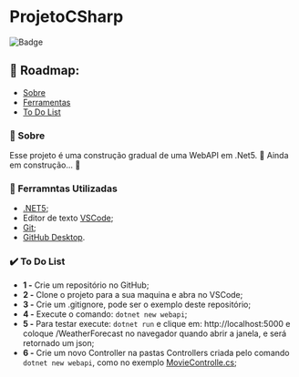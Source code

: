 # ProjetoCSharp 
![Badge](https://img.shields.io/badge/.NET-WebApi-%237159c1?style=for-the-badge&logo=c-sharp&logoColor=green)

## :scroll: Roadmap:
 * [Sobre](#sobre)
 *  [Ferramentas](#ferramntas-utilizadas)   
 *  [To Do List](#to-do-list) 


### :notebook: Sobre
Esse projeto é uma construção gradual de uma WebAPI em .Net5. 🚧  Ainda em construção... :construction_worker:

### :wrench: Ferramntas Utilizadas
* [.NET5](https://dotnet.microsoft.com/download/dotnet/5.0); 
* Editor de texto [VSCode](https://code.visualstudio.com/Download);
* [Git](https://code.visualstudio.com/Download);
* [GitHub Desktop](https://desktop.github.com/).

### :heavy_check_mark: To Do List

- **1 -** Crie um repositório no GitHub;
- **2 -** Clone o projeto para a sua maquina e abra no VSCode;
- **3 -** Crie um .gitignore, pode ser o exemplo deste repositório;
- **4 -** Execute o comando: ```dotnet new webapi```;
- **5 -** Para testar execute: ```dotnet run``` e clique em: http://localhost:5000 e coloque /WeatherForecast no navegador quando abrir a janela, e será retornado um json;
- **6 -** Crie um novo Controller na pastas Controllers criada pelo comando ```dotnet new webapi```, como no exemplo [MovieControlle.cs](https://github.com/TheJessicaBohn/ProjetoCSharp/blob/main/Controllers/MovieController.cs);
